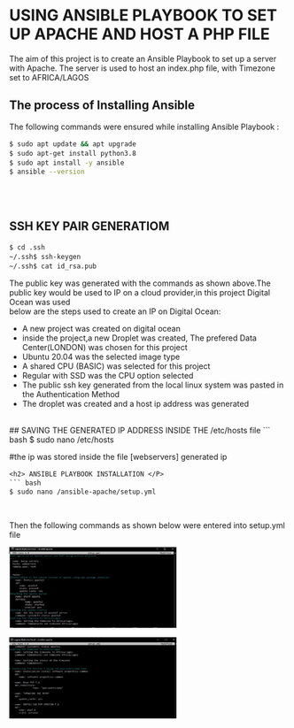 <h1> USING ANSIBLE PLAYBOOK TO SET UP APACHE AND HOST A PHP FILE</h1>

<p> The aim of this project is to create an Ansible Playbook to set up a server with Apache. The server is used to host an index.php file, with Timezone set to AFRICA/LAGOS</p>

<h2> The process of Installing Ansible </h2>
<p> The following commands were ensured while installing Ansible Playbook : </p>

``` bash
$ sudo apt update && apt upgrade
$ sudo apt-get install python3.8
$ sudo apt install -y ansible
$ ansible --version

```

<br>
<br>

## SSH KEY PAIR GENERATIOM
``` bash
$ cd .ssh
~/.ssh$ ssh-keygen
~/.ssh$ cat id_rsa.pub

```
<p>The public key was generated with the commands as shown above.The public key would be used to IP on a cloud provider,in this project Digital Ocean was used <br>
	below are the steps used to create an IP on Digital Ocean:
<ul>	
 <li> A new project was created on digital ocean </li>
 <li> inside the project,a new Droplet was created, The prefered Data Center(LONDON) was chosen for this project </li>
 <li> Ubuntu 20.04 was the selected image type </li>
 <li> A shared CPU (BASIC) was selected for this project </li>
 <li> Regular with SSD was the CPU option selected </li>
 <li> The public ssh key generated from the local linux system was pasted in the Authentication Method </li>
 <li> The droplet was created and a host ip address was generated </li>
</ul>
</p> 
<br>
## SAVING THE GENERATED IP ADDRESS INSIDE THE /etc/hosts file
``` bash
$ sudo nano /etc/hosts

#the ip was stored inside the file
[webservers]
generated ip

```
<h2> ANSIBLE PLAYBOOK INSTALLATION </P>
``` bash
$ sudo nano /ansible-apache/setup.yml 
```
<br>
<p> Then the following commands as shown below were entered into setup.yml file </p>
<p><img src="https://github.com/ogunleye0720/Altschool-cloud-exercise/raw/main/playbookcontent1.JPG" height="20%" width="60%" /><p>
<p><img src="https://github.com/ogunleye0720/Altschool-cloud-exercise/raw/main/playbookcontent2.JPG" height="20%" width="60%" /><p>	
